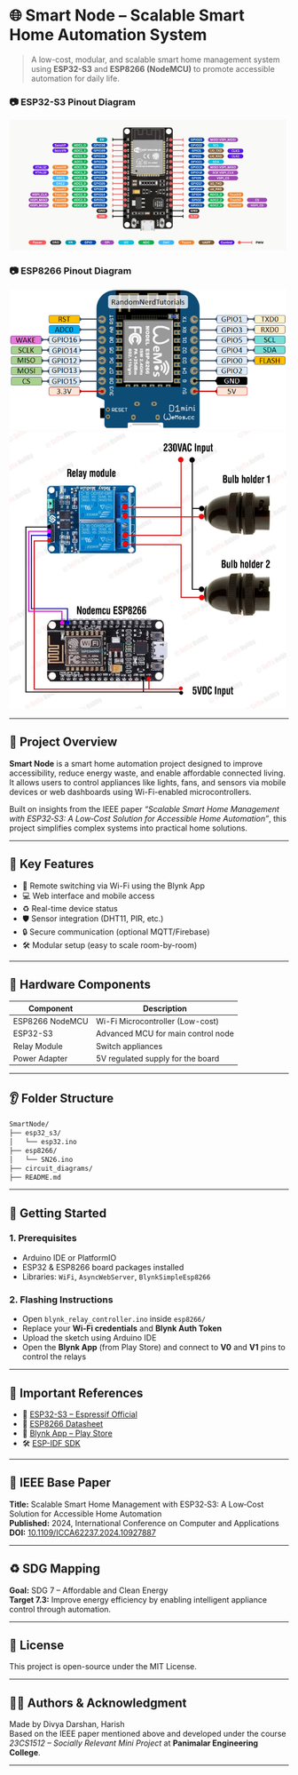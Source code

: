 # 🌐 Smart Node – Scalable Smart Home Automation System

> A low-cost, modular, and scalable smart home management system using **ESP32-S3** and **ESP8266 (NodeMCU)** to promote accessible automation for daily life.



### 📷 ESP32-S3 Pinout Diagram
<img src="circuit_diagrams/esp32.webp" alt="ESP32-S3 Pinout" width="500"/>

### 📷 ESP8266 Pinout Diagram
<img src="circuit_diagrams/ESP8266-WeMos-d1.png" alt="ESP8266 Pinout" width="500"/>

<img src="circuit_diagrams/cir.jpg" alt="ESP32-S3 Pinout" width="500"/>

---

## 📘 Project Overview

**Smart Node** is a smart home automation project designed to improve accessibility, reduce energy waste, and enable affordable connected living. It allows users to control appliances like lights, fans, and sensors via mobile devices or web dashboards using Wi-Fi-enabled microcontrollers.

Built on insights from the IEEE paper _“Scalable Smart Home Management with ESP32‑S3: A Low‑Cost Solution for Accessible Home Automation”_, this project simplifies complex systems into practical home solutions.

---

## 🧠 Key Features

- 📶 Remote switching via Wi-Fi using the Blynk App
- 💻 Web interface and mobile access
- ♻️ Real-time device status
- 🛡️ Sensor integration (DHT11, PIR, etc.)
- 🔒 Secure communication (optional MQTT/Firebase)
- 🛠️ Modular setup (easy to scale room-by-room)

---

## 🧰 Hardware Components

| Component       | Description                        |
|----------------|------------------------------------|
| ESP8266 NodeMCU| Wi-Fi Microcontroller (Low-cost)   |
| ESP32-S3       | Advanced MCU for main control node |
| Relay Module   | Switch appliances                  |
| Power Adapter  | 5V regulated supply for the board  |



---

## 👂 Folder Structure

```
SmartNode/
├── esp32_s3/
│   └── esp32.ino
├── esp8266/
│   └── SN26.ino
├── circuit_diagrams/
├── README.md
```

---

## 🚀 Getting Started

### 1. Prerequisites
- Arduino IDE or PlatformIO
- ESP32 & ESP8266 board packages installed
- Libraries: `WiFi`, `AsyncWebServer`, `BlynkSimpleEsp8266`

### 2. Flashing Instructions
- Open `blynk_relay_controller.ino` inside `esp8266/`
- Replace your **Wi-Fi credentials** and **Blynk Auth Token**
- Upload the sketch using Arduino IDE
- Open the **Blynk App** (from Play Store) and connect to **V0** and **V1** pins to control the relays

---

## 🔗 Important References

- 🔧 [ESP32-S3 – Espressif Official](https://www.espressif.com/en/products/socs/esp32-s3)
- 📄 [ESP8266 Datasheet](https://www.espressif.com/en/products/socs/esp8266)
- 📱 [Blynk App – Play Store](https://play.google.com/store/apps/details?id=cloud.blynk)
- 🛠️ [ESP-IDF SDK](https://github.com/espressif/esp-idf)

---

## 📓 IEEE Base Paper

**Title:** Scalable Smart Home Management with ESP32‑S3: A Low‑Cost Solution for Accessible Home Automation  
**Published:** 2024, International Conference on Computer and Applications  
**DOI:** [10.1109/ICCA62237.2024.10927887](https://ieeexplore.ieee.org/document/10927887)

---

## ♻️ SDG Mapping

**Goal:** SDG 7 – Affordable and Clean Energy  
**Target 7.3:** Improve energy efficiency by enabling intelligent appliance control through automation.

---

## 📜 License

This project is open-source under the MIT License.

---

## 👨‍💼 Authors & Acknowledgment

Made by Divya Darshan, Harish  
Based on the IEEE paper mentioned above and developed under the course *23CS1512 – Socially Relevant Mini Project* at **Panimalar Engineering College**.

---
